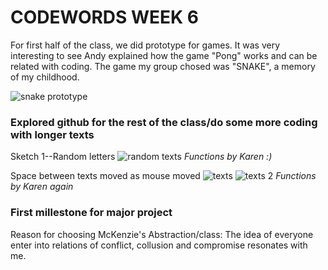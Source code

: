 # CODEWORDS WEEK 6

For first half of the class, we did prototype for games. It was very interesting to see Andy explained how the game "Pong" works and can be related with coding. The game my group chosed was "SNAKE", a memory of my childhood. 

![snake prototype ](https://user-images.githubusercontent.com/68975607/91955966-8bf00000-ed36-11ea-8436-966c71664fd1.gif)

### Explored github for the rest of the class/do some more coding with longer texts

Sketch 1--Random letters
![random texts](https://user-images.githubusercontent.com/68975607/91955613-0bc99a80-ed36-11ea-8a9f-88f0bcfae15b.jpg)
*Functions by Karen :)*

Space between texts moved as mouse moved
![texts](https://user-images.githubusercontent.com/68975607/91955630-11bf7b80-ed36-11ea-9bcf-ff68324bceb7.jpg)
![texts 2](https://user-images.githubusercontent.com/68975607/91955638-15eb9900-ed36-11ea-9330-b57aa1ad5ea7.jpg)
*Functions by Karen again*

### First millestone for major project

Reason for choosing McKenzie's Abstraction/class: The idea of everyone enter into relations of conflict, collusion and compromise resonates with me.
